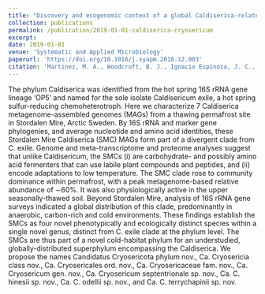 ```yaml
---
title: "Discovery and ecogenomic context of a global Caldiserica-related phylum active in thawing permafrost, <i>Candidatus</i> Cryosericota phylum nov., <i>Ca.</i> Cryosericia class nov., <i>Ca.</i> Cryosericales ord. nov., Ca. Cryosericaceae fam. nov., comprising the four species Cryosericum septentrionale gen. nov. sp. nov., <i>Ca.</i> C. hinesii sp. nov., <i>Ca.</i> C. odellii sp. nov., <i>Ca.</i> C. terrychapinii sp. nov."
collection: publications
permalink: /publication/2019-01-01-caldiserica-cryosericum
excerpt:
date: 2019-01-01
venue: 'Systematic and Applied Microbiology'
paperurl: 'https://doi.org/10.1016/j.syapm.2018.12.003'
citation: 'Martinez, M. A., Woodcroft, B. J., Ignacio Espinoza, J. C., Zayed, A. A., Singleton, C. M., Boyd, J. A., Li, Y.-F., Purvine, S., Maughan, H., <b>Hodgkins, S. B.</b>, Anderson, D., Sederholm, M., Temperton, B., Bolduc, B., IsoGenie Project Coordinators, Saleska, S. R., Tyson, G. W., &amp; Rich, V. I. (2019). Discovery and ecogenomic context of a global Caldiserica-related phylum active in thawing permafrost, <i>Candidatus</i> Cryosericota phylum nov., <i>Ca.</i> Cryosericia class nov., <i>Ca.</i> Cryosericales ord. nov., Ca. Cryosericaceae fam. nov., comprising the four species Cryosericum septentrionale gen. nov. sp. nov., <i>Ca.</i> C. hinesii sp. nov., <i>Ca.</i> C. odellii sp. nov., <i>Ca.</i> C. terrychapinii sp. nov. <i>Syst. Appl. Microbiol.</i>, <i>42</i>(1), 54–66.'
---
```


The phylum Caldiserica was identified from the hot spring 16S rRNA gene lineage ‘OP5’ and named for the sole isolate Caldisericum exile, a hot spring sulfur-reducing chemoheterotroph. Here we characterize 7 Caldiserica metagenome-assembled genomes (MAGs) from a thawing permafrost site in Stordalen Mire, Arctic Sweden. By 16S rRNA and marker gene phylogenies, and average nucleotide and amino acid identities, these Stordalen Mire Caldiserica (SMC) MAGs form part of a divergent clade from C. exile. Genome and meta-transcriptome and proteome analyses suggest that unlike Caldisericum, the SMCs (i) are carbohydrate- and possibly amino acid fermenters that can use labile plant compounds and peptides, and (ii) encode adaptations to low temperature. The SMC clade rose to community dominance within permafrost, with a peak metagenome-based relative abundance of ∼60%. It was also physiologically active in the upper seasonally-thawed soil. Beyond Stordalen Mire, analysis of 16S rRNA gene surveys indicated a global distribution of this clade, predominantly in anaerobic, carbon-rich and cold environments. These findings establish the SMCs as four novel phenotypically and ecologically distinct species within a single novel genus, distinct from C. exile clade at the phylum level. The SMCs are thus part of a novel cold-habitat phylum for an understudied, globally-distributed superphylum encompassing the Caldiserica. We propose the names Candidatus Cryosericota phylum nov., Ca. Cryosericia class nov., Ca. Cryosericales ord. nov., Ca. Cryosericaceae fam. nov., Ca. Cryosericum gen. nov., Ca. Cryosericum septentrionale sp. nov., Ca. C. hinesii sp. nov., Ca. C. odellii sp. nov., and Ca. C. terrychapinii sp. nov.

